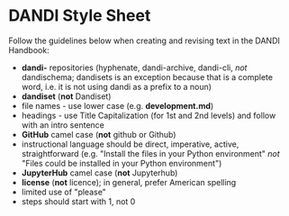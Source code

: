 # DANDI Style Sheet

Follow the guidelines below when creating and revising text in the DANDI Handbook:

*	**dandi-** repositories (hyphenate, dandi-archive, dandi-cli, *not* dandischema; dandisets is an exception because that is a
complete word, i.e. it is not using dandi as a prefix to a noun)
*	**dandiset** (**not** Dandiset)
*	file names - use lower case (e.g. **development.md**)
*	headings - use Title Capitalization (for 1st and 2nd levels) and follow with an intro sentence
*	**GitHub** camel case (**not** github or Github)
*	instructional language should be direct, imperative, active, straightforward (e.g. "Install the files in your Python environment" *not* "Files could be installed in your Python environment")
*	**JupyterHub** camel case (**not** Jupyterhub)
*	**license** (**not** licence); in general, prefer American spelling
*	limited use of "please"
*	steps should start with 1, not 0
